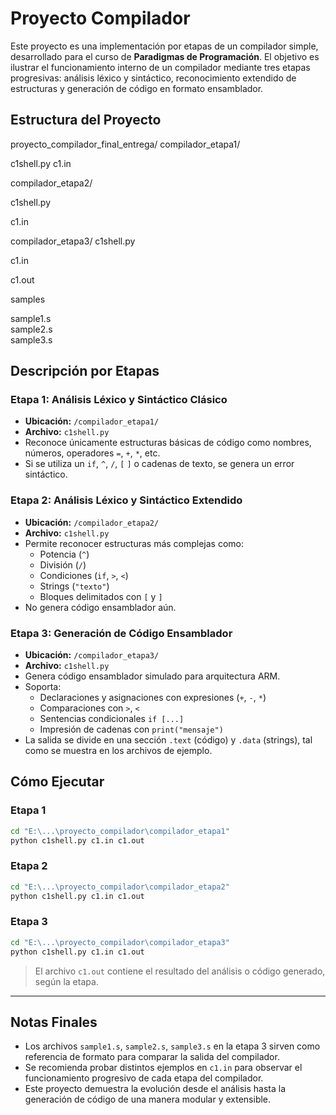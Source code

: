 # Proyecto Compilador

Este proyecto es una implementación por etapas de un compilador simple, desarrollado para el curso de **Paradigmas de Programación**. 
El objetivo es ilustrar el funcionamiento interno de un compilador mediante tres etapas progresivas: análisis léxico y sintáctico, reconocimiento 
extendido de estructuras y generación de código en formato ensamblador.

##  Estructura del Proyecto


proyecto_compilador_final_entrega/
 compilador_etapa1/
 
   c1shell.py
   c1.in
   
 compilador_etapa2/
 
   c1shell.py 
    
   c1.in

compilador_etapa3/
  c1shell.py
  
  c1.in
  
  c1.out
  
 samples
 
   sample1.s    
   sample2.s    
   sample3.s
        


## Descripción por Etapas

###  Etapa 1: Análisis Léxico y Sintáctico Clásico

- **Ubicación:** `/compilador_etapa1/`
- **Archivo:** `c1shell.py`
- Reconoce únicamente estructuras básicas de código como nombres, números, operadores `=`, `+`, `*`, etc.
- Si se utiliza un `if`, `^`, `/`, `[` `]` o cadenas de texto, se genera un error sintáctico.


###  Etapa 2: Análisis Léxico y Sintáctico Extendido

- **Ubicación:** `/compilador_etapa2/`
- **Archivo:** `c1shell.py`
- Permite reconocer estructuras más complejas como:
  - Potencia (`^`)
  - División (`/`)
  - Condiciones (`if`, `>`, `<`)
  - Strings (`"texto"`)
  - Bloques delimitados con `[` y `]`
- No genera código ensamblador aún.


###  Etapa 3: Generación de Código Ensamblador

- **Ubicación:** `/compilador_etapa3/`
- **Archivo:** `c1shell.py`
- Genera código ensamblador simulado para arquitectura ARM.
- Soporta:
  - Declaraciones y asignaciones con expresiones (`+`, `-`, `*`)
  - Comparaciones con `>`, `<`
  - Sentencias condicionales `if [...]`
  - Impresión de cadenas con `print("mensaje")`
- La salida se divide en una sección `.text` (código) y `.data` (strings), tal como se muestra en los archivos de ejemplo.



##  Cómo Ejecutar

### Etapa 1
```bash
cd "E:\...\proyecto_compilador\compilador_etapa1"
python c1shell.py c1.in c1.out
```

### Etapa 2
```bash
cd "E:\...\proyecto_compilador\compilador_etapa2"
python c1shell.py c1.in c1.out
```

### Etapa 3
```bash
cd "E:\...\proyecto_compilador\compilador_etapa3"
python c1shell.py c1.in c1.out
```

> El archivo `c1.out` contiene el resultado del análisis o código generado, según la etapa.

---

##  Notas Finales

- Los archivos `sample1.s`, `sample2.s`, `sample3.s` en la etapa 3 sirven como referencia de formato para comparar la salida del compilador.
- Se recomienda probar distintos ejemplos en `c1.in` para observar el funcionamiento progresivo de cada etapa del compilador.
- Este proyecto demuestra la evolución desde el análisis hasta la generación de código de una manera modular y extensible.

